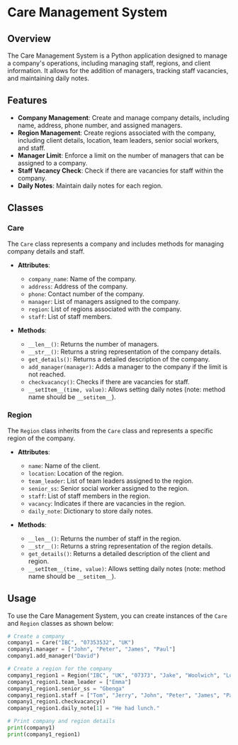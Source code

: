 # Care Management System

## Overview

The Care Management System is a Python application designed to manage a company's operations, including managing staff, regions, and client information. It allows for the addition of managers, tracking staff vacancies, and maintaining daily notes.

## Features

- **Company Management**: Create and manage company details, including name, address, phone number, and assigned managers.
- **Region Management**: Create regions associated with the company, including client details, location, team leaders, senior social workers, and staff.
- **Manager Limit**: Enforce a limit on the number of managers that can be assigned to a company.
- **Staff Vacancy Check**: Check if there are vacancies for staff within the company.
- **Daily Notes**: Maintain daily notes for each region.

## Classes

### Care

The `Care` class represents a company and includes methods for managing company details and staff.

- **Attributes**:
  - `company_name`: Name of the company.
  - `address`: Address of the company.
  - `phone`: Contact number of the company.
  - `manager`: List of managers assigned to the company.
  - `region`: List of regions associated with the company.
  - `staff`: List of staff members.

- **Methods**:
  - `__len__()`: Returns the number of managers.
  - `__str__()`: Returns a string representation of the company details.
  - `get_details()`: Returns a detailed description of the company.
  - `add_manager(manager)`: Adds a manager to the company if the limit is not reached.
  - `checkvacancy()`: Checks if there are vacancies for staff.
  - `__setItem__(time, value)`: Allows setting daily notes (note: method name should be `__setitem__`).

### Region

The `Region` class inherits from the `Care` class and represents a specific region of the company.

- **Attributes**:
  - `name`: Name of the client.
  - `location`: Location of the region.
  - `team_leader`: List of team leaders assigned to the region.
  - `senior_ss`: Senior social worker assigned to the region.
  - `staff`: List of staff members in the region.
  - `vacancy`: Indicates if there are vacancies in the region.
  - `daily_note`: Dictionary to store daily notes.

- **Methods**:
  - `__len__()`: Returns the number of staff in the region.
  - `__str__()`: Returns a string representation of the region details.
  - `get_details()`: Returns a detailed description of the client and region.
  - `__setItem__(time, value)`: Allows setting daily notes (note: method name should be `__setitem__`).

## Usage

To use the Care Management System, you can create instances of the `Care` and `Region` classes as shown below:

```python
# Create a company
company1 = Care("IBC", "07353532", "UK")
company1.manager = ["John", "Peter", "James", "Paul"]
company1.add_manager("David")

# Create a region for the company
company1_region1 = Region("IBC", "UK", "07373", "Jake", "Woolwich", "London")
company1_region1.team_leader = ["Emma"]
company1_region1.senior_ss = "Gbenga"
company1_region1.staff = ["Tom", "Jerry", "John", "Peter", "James", "Paul", "David"]
company1_region1.checkvacancy()
company1_region1.daily_note[1] = "He had lunch."

# Print company and region details
print(company1)
print(company1_region1)
